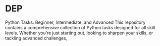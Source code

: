 # DEP
Python Tasks: Beginner, Intermediate, and Advanced  This repository contains a comprehensive collection of Python tasks designed for all skill levels. Whether you're just starting out, looking to sharpen your skills, or tackling advanced challenges,
